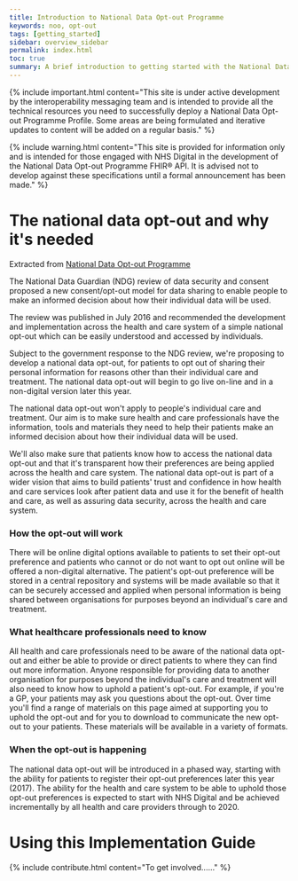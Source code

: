 ```yaml
---
title: Introduction to National Data Opt-out Programme
keywords: noo, opt-out
tags: [getting_started]
sidebar: overview_sidebar
permalink: index.html
toc: true
summary: A brief introduction to getting started with the National Data Opt-out Programme FHIR&reg; API
---
```


{% include important.html content="This site is under active development by the interoperability messaging team and is intended to provide all the technical resources you need to successfully deploy a National Data Opt-out Programme Profile. Some areas are being formulated and iterative updates to content will be added on a regular basis." %}

{% include warning.html content="This site is provided for information only and is intended for those engaged with NHS Digital in the development of the National Data Opt-out Programme FHIR&reg; API. It is advised not to develop against these specifications until a formal announcement has been made." %}

# The national data opt-out and why it's needed #

Extracted from [National Data Opt-out Programme](https://digital.nhs.uk/national-data-opt-out)

The National Data Guardian (NDG) review of data security and consent proposed a new consent/opt-out model for data sharing to enable people to make an informed decision about how their individual data will be used.

The review was published in July 2016 and recommended the development and implementation across the health and care system of a simple national opt-out which can be easily understood and accessed by individuals.

Subject to the government response to the NDG review, we're proposing to develop a national data opt-out, for patients to opt out of sharing their personal information for reasons other than their individual care and treatment. The national data opt-out will begin to go live on-line and in a non-digital version later this year.

The national data opt-out won't apply to people's individual care and treatment.
Our aim is to make sure health and care professionals have the information, tools and materials they need to help their patients make an informed decision about how their individual data will be used.

We'll also make sure that patients know how to access the national data opt-out and that it's transparent how their preferences are being applied across the health and care system.
The national data opt-out is part of a wider vision that aims to build patients' trust and confidence in how health and care services look after patient data and use it for the benefit of health and care, as well as assuring data security, across the health and care system.

### How the opt-out will work ###

There will be online digital options available to patients to set their opt-out preference and patients who cannot or do not want to opt out online will be offered a non-digital alternative.
The patient's opt-out preference will be stored in a central repository and systems will be made available so that it can be securely accessed and applied when personal information is being shared between organisations for purposes beyond an individual's care and treatment.

### What healthcare professionals need to know ###

All health and care professionals need to be aware of the national data opt-out and either be able to provide or direct patients to where they can find out more information. Anyone responsible for providing data to another organisation for purposes beyond the individual's care and treatment will also need to know how to uphold a patient's opt-out.
For example, if you're a GP, your patients may ask you questions about the opt-out. Over time you'll find a range of materials on this page aimed at supporting you to uphold the opt-out and for you to download to communicate the new opt-out to your patients. These materials will be available in a variety of formats.

### When the opt-out is happening ###

The national data opt-out will be introduced in a phased way, starting with the ability for patients to register their opt-out preferences later this year (2017). The ability for the health and care system to be able to uphold those opt-out preferences is expected to start with NHS Digital and be achieved incrementally by all health and care providers through to 2020.

# Using this Implementation Guide #


{% include contribute.html content="To get involved......" %}